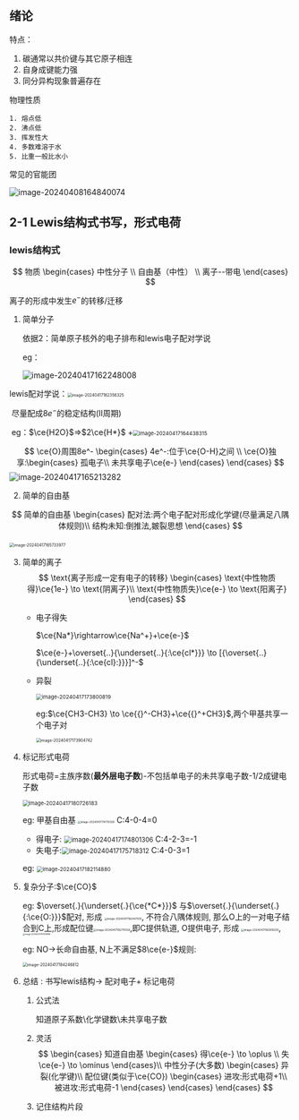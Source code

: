 ##  绪论

特点：

1. 碳通常以共价键与其它原子相连
2. 自身成键能力强
3. 同分异构现象普遍存在

物理性质

 	1. 熔点低
 	2. 沸点低
 	3. 挥发性大
 	4. 多数难溶于水
 	5. 比重一般比水小 
常见的官能团

![image-20240408164840074](/chemistry/assets/image-20240408164840074.png)
## 2-1 Lewis结构式书写，形式电荷
### lewis结构式

$$
物质
\begin{cases}
中性分子 \\
自由基（中性） \\
离子--带电
\end{cases}
$$

离子的形成中发生$e^-$的转移/迁移

1. 简单分子

   依据2：简单原子核外的电子排布和lewis电子配对学说

   eg：

   ![image-20240417162248008](/chemistry/assets/image-20240417162248008.png)

​	lewis配对学说：<img src="/chemistry/assets/image-20240417162356325.png" alt="image-20240417162356325" style="zoom:50%;" />

​	尽量配成$8e^-$的稳定结构(II周期)  

​	eg：$\ce{H2O}$=>$2\ce{H*}$ +<img src="/chemistry/assets/image-20240417164438315.png" alt="image-20240417164438315" style="zoom:66%; display: inline;" />


$$
\ce{O}周围8e^-
\begin{cases}
4e^-:位于\ce{O-H}之间 \\
\ce{O}独享:\begin{cases}
孤电子\\
未共享电子\ce{e-}
\end{cases}
\end{cases}
$$
![image-20240417165213282](/chemistry/assets/image-20240417165213282.png)

2. 简单的自由基

$$
简单的自由基
\begin{cases}
配对法:两个电子配对形成化学键(尽量满足八隅体规则)\\
结构未知:倒推法,皴裂思想
\end{cases}
$$

​	<img src="/chemistry/assets/image-20240417165733977.png" alt="image-20240417165733977" style="zoom:50%;" />

3. 简单的离子
   $$
   \text{离子形成一定有电子的转移}
   \begin{cases}
   \text{中性物质得}\ce{1e-} \to \text{阴离子}\\
   \text{中性物质失}\ce{e-} \to \text{阳离子}
   \end{cases}
   $$

   + 电子得失

     $\ce{Na*}\rightarrow\ce{Na^+}+\ce{e-}$

     $\ce{e-}+\overset{..}{\underset{..}{:\ce{cl*}}} \to [{\overset{..}{\underset{..}{:\ce{cl}:}}}]^-$ 

   + 异裂

     <img src="./chemistry/assets/image-20240417173800819.png" alt="image-20240417173800819" style="zoom:67%;" />

     eg:$\ce{CH3-CH3} \to \ce{{}^-CH3}+\ce{{}^+CH3}$,两个甲基共享一个电子对

     <img src="./chemistry/assets/image-20240417173904742.png" alt="image-20240417173904742" style="zoom:50%;" />

4. 标记形式电荷

   形式电荷=主族序数(**最外层电子数**)-不包括单电子的未共享电子数-1/2成键电子数

   <img src="./chemistry/assets/image-20240417180726183.png" alt="image-20240417180726183" style="zoom:67%;" />

   eg: 甲基自由基 <img src="./chemistry/assets/image-20240417174719328.png" alt="image-20240417174719328" style="zoom:33%; display: inline;" /> C:4-0-4=0

   + 得电子: <img src="./chemistry/assets/image-20240417174801306.png" alt="image-20240417174801306" style="zoom: 80%; display: inline;" /> C:4-2-3=-1
   + 失电子:<img src="/chemistry/assets/image-20240417175718312.png" alt="image-20240417175718312" style="zoom:80%; display: inline;" /> C:4-0-3=1

   eg: <img src="/chemistry/assets/image-20240417182114880.png" alt="image-20240417182114880" style="zoom: 67%;" />

5. 复杂分子:$\ce{CO}$

   eg: $\overset{.}{\underset{.}{\ce{*C*}}}$ 与$\overset{.}{\underset{.}{:\ce{O:}}}$配对, 形成   <img src="/chemistry/assets/image-20240417182447005.png" alt="image-20240417182447005" style="display: inline; zoom:33%;" />, 不符合八隅体规则, 那么O上的一对电子结合到C上,形成配位键<img src="/chemistry/assets/image-20240417182710558.png" alt="image-20240417182710558" style="zoom:33%; display: inline;" />,即C提供轨道, O提供电子, 形成 <img src="/chemistry/assets/image-20240417182909259.png" alt="image-20240417182909259" style="zoom:33%; display: inline;" />, <img src="/chemistry/assets/image-20240417183112866.png" alt="image-20240417183112866" style="zoom:25%; display: inline;" />

   eg: NO$\to$长命自由基, N上不满足$8\ce{e-}$规则:

   <img src="/chemistry/assets/image-20240417184246812.png" alt="image-20240417184246812" style="zoom:50%;" />

6. 总结 : 书写lewis结构$\to$ 配对电子+ 标记电荷

    1. 公式法

       知道原子系数\化学键数\未共享电子数

    2. 灵活
       $$
       \begin{cases}
       知道自由基
       \begin{cases}
       得\ce{e-} \to \oplus \\
       失\ce{e-} \to \ominus
       \end{cases}\\
       中性分子(大多数)
       \begin{cases}
       异裂(化学键)\\
       配位键(类似于\ce{CO})
       \begin{cases}
       进攻:形式电荷+1\\
       被进攻:形式电荷-1
       \end{cases}
       \end{cases}
       \end{cases}
       $$
       

    3. 记住结构片段 

	